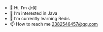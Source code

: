 - 👋 Hi, I’m 小何
- 👀 I’m interested in Java
- 🌱 I’m currently learning Redis
- 📫 How to reach me 2382546457@qq.com

<!---
2382546457/2382546457 is a ✨ special ✨ repository because its `README.md` (this file) appears on your GitHub profile.
You can click the Preview link to take a look at your changes.
--->
